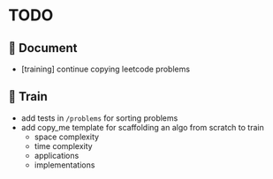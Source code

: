 # TODO

## 📔 Document
- [training] continue copying leetcode problems

## 🧗 Train
- add tests in `/problems` for sorting problems
- add copy_me template for scaffolding an algo from scratch to train
    - space complexity
    - time complexity
    - applications
    - implementations